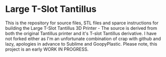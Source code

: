 Large T-Slot Tantillus
======================

This is the repository for source files, STL files and sparce instructions for building the Large T-Slot Tantillus 3D Printer - The source is derived from both the original Tantillus printer and it's T-slot Tantillus derivative. I have not forked either as I'm an unfortunate combination of crap with github and lazy, apologies in advance to Sublime and GoopyPlastic. Please note, this project is an early  WORK IN PROGRESS.
